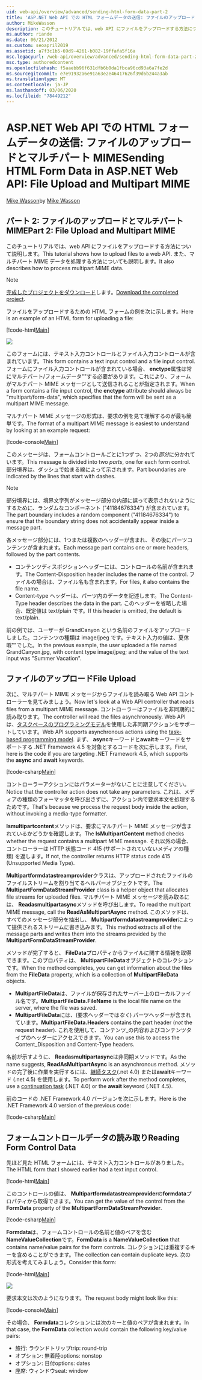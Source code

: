```yaml
---
uid: web-api/overview/advanced/sending-html-form-data-part-2
title: 'ASP.NET Web API での HTML フォームデータの送信: ファイルのアップロードとマルチパート MIME-ASP.NET 4.x'
author: MikeWasson
description: このチュートリアルでは、web API にファイルをアップロードする方法について説明します。 また、マルチパート MIME データを処理する方法についても説明します。
ms.author: riande
ms.date: 06/21/2012
ms.custom: seoapril2019
ms.assetid: a7f3c1b5-69d9-4261-b082-19ffafa5f16a
msc.legacyurl: /web-api/overview/advanced/sending-html-form-data-part-2
msc.type: authoredcontent
ms.openlocfilehash: f5aaebb96f631dfb6b0da1fbca96cd93a6a7fe2d
ms.sourcegitcommit: e7e91932a6e91a63e2e46417626f39d6b244a3ab
ms.translationtype: MT
ms.contentlocale: ja-JP
ms.lasthandoff: 03/06/2020
ms.locfileid: "78449212"
---
```

# <a name="sending-html-form-data-in-aspnet-web-api-file-upload-and-multipart-mime"></a><span data-ttu-id="569b6-104">ASP.NET Web API での HTML フォームデータの送信: ファイルのアップロードとマルチパート MIME</span><span class="sxs-lookup"><span data-stu-id="569b6-104">Sending HTML Form Data in ASP.NET Web API: File Upload and Multipart MIME</span></span>

<span data-ttu-id="569b6-105">[Mike Wasson](https://github.com/MikeWasson)</span><span class="sxs-lookup"><span data-stu-id="569b6-105">by [Mike Wasson](https://github.com/MikeWasson)</span></span>

## <a name="part-2-file-upload-and-multipart-mime"></a><span data-ttu-id="569b6-106">パート 2: ファイルのアップロードとマルチパート MIME</span><span class="sxs-lookup"><span data-stu-id="569b6-106">Part 2: File Upload and Multipart MIME</span></span>

<span data-ttu-id="569b6-107">このチュートリアルでは、web API にファイルをアップロードする方法について説明します。</span><span class="sxs-lookup"><span data-stu-id="569b6-107">This tutorial shows how to upload files to a web API.</span></span> <span data-ttu-id="569b6-108">また、マルチパート MIME データを処理する方法についても説明します。</span><span class="sxs-lookup"><span data-stu-id="569b6-108">It also describes how to process multipart MIME data.</span></span>

> [!NOTE]
> <span data-ttu-id="569b6-109">[完成したプロジェクトをダウンロード](https://code.msdn.microsoft.com/ASPNET-Web-API-File-Upload-a8c0fb0d)します。</span><span class="sxs-lookup"><span data-stu-id="569b6-109">[Download the completed project](https://code.msdn.microsoft.com/ASPNET-Web-API-File-Upload-a8c0fb0d).</span></span>

<span data-ttu-id="569b6-110">ファイルをアップロードするための HTML フォームの例を次に示します。</span><span class="sxs-lookup"><span data-stu-id="569b6-110">Here is an example of an HTML form for uploading a file:</span></span>

[!code-html[Main](sending-html-form-data-part-2/samples/sample1.html)]

![](sending-html-form-data-part-2/_static/image1.png)

<span data-ttu-id="569b6-111">このフォームには、テキスト入力コントロールとファイル入力コントロールが含まれています。</span><span class="sxs-lookup"><span data-stu-id="569b6-111">This form contains a text input control and a file input control.</span></span> <span data-ttu-id="569b6-112">フォームにファイル入力コントロールが含まれている場合、 **enctype**属性は常にマルチパート/フォームデータ&quot;&quot;する必要があります。これにより、フォームがマルチパート MIME メッセージとして送信されることが指定されます。</span><span class="sxs-lookup"><span data-stu-id="569b6-112">When a form contains a file input control, the **enctype** attribute should always be &quot;multipart/form-data&quot;, which specifies that the form will be sent as a multipart MIME message.</span></span>

<span data-ttu-id="569b6-113">マルチパート MIME メッセージの形式は、要求の例を見て理解するのが最も簡単です。</span><span class="sxs-lookup"><span data-stu-id="569b6-113">The format of a multipart MIME message is easiest to understand by looking at an example request:</span></span>

[!code-console[Main](sending-html-form-data-part-2/samples/sample2.cmd)]

<span data-ttu-id="569b6-114">このメッセージは、フォームコントロールごとに1つずつ、2つの*部分*に分かれています。</span><span class="sxs-lookup"><span data-stu-id="569b6-114">This message is divided into two *parts*, one for each form control.</span></span> <span data-ttu-id="569b6-115">部分境界は、ダッシュで始まる線によって示されます。</span><span class="sxs-lookup"><span data-stu-id="569b6-115">Part boundaries are indicated by the lines that start with dashes.</span></span>

> [!NOTE]
> <span data-ttu-id="569b6-116">部分境界には、境界文字列がメッセージ部分の内部に誤って表示されないようにするために、ランダムなコンポーネント (&quot;41184676334&quot;) が含まれています。</span><span class="sxs-lookup"><span data-stu-id="569b6-116">The part boundary includes a random component (&quot;41184676334&quot;) to ensure that the boundary string does not accidentally appear inside a message part.</span></span>

<span data-ttu-id="569b6-117">各メッセージ部分には、1つまたは複数のヘッダーが含まれ、その後にパーツコンテンツが含まれます。</span><span class="sxs-lookup"><span data-stu-id="569b6-117">Each message part contains one or more headers, followed by the part contents.</span></span>

- <span data-ttu-id="569b6-118">コンテンツディスポジションヘッダーには、コントロールの名前が含まれます。</span><span class="sxs-lookup"><span data-stu-id="569b6-118">The Content-Disposition header includes the name of the control.</span></span> <span data-ttu-id="569b6-119">ファイルの場合は、ファイル名も含まれます。</span><span class="sxs-lookup"><span data-stu-id="569b6-119">For files, it also contains the file name.</span></span>
- <span data-ttu-id="569b6-120">Content-type ヘッダーは、パーツ内のデータを記述します。</span><span class="sxs-lookup"><span data-stu-id="569b6-120">The Content-Type header describes the data in the part.</span></span> <span data-ttu-id="569b6-121">このヘッダーを省略した場合、既定値は text/plain です。</span><span class="sxs-lookup"><span data-stu-id="569b6-121">If this header is omitted, the default is text/plain.</span></span>

<span data-ttu-id="569b6-122">前の例では、ユーザーが GrandCanyon という名前のファイルをアップロードしました。コンテンツの種類は image/jpeg です。テキスト入力の値は、夏休暇&quot;&quot;でした。</span><span class="sxs-lookup"><span data-stu-id="569b6-122">In the previous example, the user uploaded a file named GrandCanyon.jpg, with content type image/jpeg; and the value of the text input was &quot;Summer Vacation&quot;.</span></span>

## <a name="file-upload"></a><span data-ttu-id="569b6-123">ファイルのアップロード</span><span class="sxs-lookup"><span data-stu-id="569b6-123">File Upload</span></span>

<span data-ttu-id="569b6-124">次に、マルチパート MIME メッセージからファイルを読み取る Web API コントローラーを見てみましょう。</span><span class="sxs-lookup"><span data-stu-id="569b6-124">Now let's look at a Web API controller that reads files from a multipart MIME message.</span></span> <span data-ttu-id="569b6-125">コントローラーはファイルを非同期的に読み取ります。</span><span class="sxs-lookup"><span data-stu-id="569b6-125">The controller will read the files asynchronously.</span></span> <span data-ttu-id="569b6-126">Web API は、[タスクベースのプログラミングモデル](https://msdn.microsoft.com/library/dd460693.aspx)を使用した非同期アクションをサポートしています。</span><span class="sxs-lookup"><span data-stu-id="569b6-126">Web API supports asynchronous actions using the [task-based programming model](https://msdn.microsoft.com/library/dd460693.aspx).</span></span> <span data-ttu-id="569b6-127">まず、 **async**キーワードと**await**キーワードをサポートする .NET Framework 4.5 を対象とするコードを次に示します。</span><span class="sxs-lookup"><span data-stu-id="569b6-127">First, here is the code if you are targeting .NET Framework 4.5, which supports the **async** and **await** keywords.</span></span>

[!code-csharp[Main](sending-html-form-data-part-2/samples/sample3.cs)]

<span data-ttu-id="569b6-128">コントローラーアクションにはパラメーターがないことに注意してください。</span><span class="sxs-lookup"><span data-stu-id="569b6-128">Notice that the controller action does not take any parameters.</span></span> <span data-ttu-id="569b6-129">これは、メディアの種類のフォーマッタを呼び出さずに、アクション内で要求本文を処理するためです。</span><span class="sxs-lookup"><span data-stu-id="569b6-129">That's because we process the request body inside the action, without invoking a media-type formatter.</span></span>

<span data-ttu-id="569b6-130">**Ismultipartcontent**メソッドは、要求にマルチパート MIME メッセージが含まれているかどうかを確認します。</span><span class="sxs-lookup"><span data-stu-id="569b6-130">The **IsMultipartContent** method checks whether the request contains a multipart MIME message.</span></span> <span data-ttu-id="569b6-131">それ以外の場合、コントローラーは HTTP 状態コード 415 (サポートされていないメディアの種類) を返します。</span><span class="sxs-lookup"><span data-stu-id="569b6-131">If not, the controller returns HTTP status code 415 (Unsupported Media Type).</span></span>

<span data-ttu-id="569b6-132">**Multipartformdatastreamprovider**クラスは、アップロードされたファイルのファイルストリームを割り当てるヘルパーオブジェクトです。</span><span class="sxs-lookup"><span data-stu-id="569b6-132">The **MultipartFormDataStreamProvider** class is a helper object that allocates file streams for uploaded files.</span></span> <span data-ttu-id="569b6-133">マルチパート MIME メッセージを読み取るには、 **Readasmultipartasync**メソッドを呼び出します。</span><span class="sxs-lookup"><span data-stu-id="569b6-133">To read the multipart MIME message, call the **ReadAsMultipartAsync** method.</span></span> <span data-ttu-id="569b6-134">このメソッドは、すべてのメッセージ部分を抽出し、 **Multipartformdatastreamprovider**によって提供されるストリームに書き込みます。</span><span class="sxs-lookup"><span data-stu-id="569b6-134">This method extracts all of the message parts and writes them into the streams provided by the **MultipartFormDataStreamProvider**.</span></span>

<span data-ttu-id="569b6-135">メソッドが完了すると、 **FileData**プロパティからファイルに関する情報を取得できます。このプロパティは、 **MultipartFileData**オブジェクトのコレクションです。</span><span class="sxs-lookup"><span data-stu-id="569b6-135">When the method completes, you can get information about the files from the **FileData** property, which is a collection of **MultipartFileData** objects.</span></span>

- <span data-ttu-id="569b6-136">**MultipartFileData**は、ファイルが保存されたサーバー上のローカルファイル名です。</span><span class="sxs-lookup"><span data-stu-id="569b6-136">**MultipartFileData.FileName** is the local file name on the server, where the file was saved.</span></span>
- <span data-ttu-id="569b6-137">**MultipartFileData**には、(要求ヘッダーでは*なく*) パーツヘッダーが含まれています。</span><span class="sxs-lookup"><span data-stu-id="569b6-137">**MultipartFileData.Headers** contains the part header (*not* the request header).</span></span> <span data-ttu-id="569b6-138">これを使用して、コンテンツ\_の内容およびコンテンツタイプのヘッダーにアクセスできます。</span><span class="sxs-lookup"><span data-stu-id="569b6-138">You can use this to access the Content\_Disposition and Content-Type headers.</span></span>

<span data-ttu-id="569b6-139">名前が示すように、 **Readasmultipartasync**は非同期メソッドです。</span><span class="sxs-lookup"><span data-stu-id="569b6-139">As the name suggests, **ReadAsMultipartAsync** is an asynchronous method.</span></span> <span data-ttu-id="569b6-140">メソッドの完了後に作業を実行するには、[継続タスク](https://msdn.microsoft.com/library/ee372288.aspx)(.net 4.0) または**await**キーワード (.net 4.5) を使用します。</span><span class="sxs-lookup"><span data-stu-id="569b6-140">To perform work after the method completes, use a [continuation task](https://msdn.microsoft.com/library/ee372288.aspx) (.NET 4.0) or the **await** keyword (.NET 4.5).</span></span>

<span data-ttu-id="569b6-141">前のコードの .NET Framework 4.0 バージョンを次に示します。</span><span class="sxs-lookup"><span data-stu-id="569b6-141">Here is the .NET Framework 4.0 version of the previous code:</span></span>

[!code-csharp[Main](sending-html-form-data-part-2/samples/sample4.cs)]

## <a name="reading-form-control-data"></a><span data-ttu-id="569b6-142">フォームコントロールデータの読み取り</span><span class="sxs-lookup"><span data-stu-id="569b6-142">Reading Form Control Data</span></span>

<span data-ttu-id="569b6-143">先ほど見た HTML フォームには、テキスト入力コントロールがありました。</span><span class="sxs-lookup"><span data-stu-id="569b6-143">The HTML form that I showed earlier had a text input control.</span></span>

[!code-html[Main](sending-html-form-data-part-2/samples/sample5.html)]

<span data-ttu-id="569b6-144">このコントロールの値は、 **Multipartformdatastreamprovider**の**formdata**プロパティから取得できます。</span><span class="sxs-lookup"><span data-stu-id="569b6-144">You can get the value of the control from the **FormData** property of the **MultipartFormDataStreamProvider**.</span></span>

[!code-csharp[Main](sending-html-form-data-part-2/samples/sample6.cs?highlight=15)]

<span data-ttu-id="569b6-145">**Formdata**は、フォームコントロールの名前と値のペアを含む**NameValueCollection**です。</span><span class="sxs-lookup"><span data-stu-id="569b6-145">**FormData** is a **NameValueCollection** that contains name/value pairs for the form controls.</span></span> <span data-ttu-id="569b6-146">コレクションには重複するキーを含めることができます。</span><span class="sxs-lookup"><span data-stu-id="569b6-146">The collection can contain duplicate keys.</span></span> <span data-ttu-id="569b6-147">次の形式を考えてみましょう。</span><span class="sxs-lookup"><span data-stu-id="569b6-147">Consider this form:</span></span>

[!code-html[Main](sending-html-form-data-part-2/samples/sample7.html)]

![](sending-html-form-data-part-2/_static/image2.png)

<span data-ttu-id="569b6-148">要求本文は次のようになります。</span><span class="sxs-lookup"><span data-stu-id="569b6-148">The request body might look like this:</span></span>

[!code-console[Main](sending-html-form-data-part-2/samples/sample8.cmd)]

<span data-ttu-id="569b6-149">その場合、 **Formdata**コレクションには次のキーと値のペアが含まれます。</span><span class="sxs-lookup"><span data-stu-id="569b6-149">In that case, the **FormData** collection would contain the following key/value pairs:</span></span>

- <span data-ttu-id="569b6-150">旅行: ラウンドトリップ</span><span class="sxs-lookup"><span data-stu-id="569b6-150">trip: round-trip</span></span>
- <span data-ttu-id="569b6-151">オプション: 無着陸</span><span class="sxs-lookup"><span data-stu-id="569b6-151">options: nonstop</span></span>
- <span data-ttu-id="569b6-152">オプション: 日付</span><span class="sxs-lookup"><span data-stu-id="569b6-152">options: dates</span></span>
- <span data-ttu-id="569b6-153">座席: ウィンドウ</span><span class="sxs-lookup"><span data-stu-id="569b6-153">seat: window</span></span>
